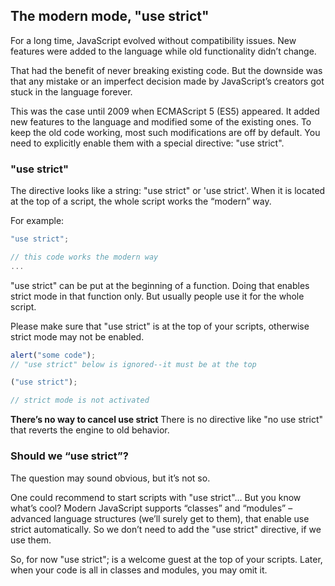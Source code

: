 ## The modern mode, "use strict"

For a long time, JavaScript evolved without compatibility issues. New features were added to the language while old functionality didn’t change.

That had the benefit of never breaking existing code. But the downside was that any mistake or an imperfect decision made by JavaScript’s creators got stuck in the language forever.

This was the case until 2009 when ECMAScript 5 (ES5) appeared. It added new features to the language and modified some of the existing ones. To keep the old code working, most such modifications are off by default. You need to explicitly enable them with a special directive: "use strict".

### "use strict"

The directive looks like a string: "use strict" or 'use strict'. When it is located at the top of a script, the whole script works the “modern” way.

For example:

```js
"use strict";

// this code works the modern way
...
```

"use strict" can be put at the beginning of a function. Doing that enables strict mode in that function only. But usually people use it for the whole script.

Please make sure that "use strict" is at the top of your scripts, otherwise strict mode may not be enabled.

```js
alert("some code");
// "use strict" below is ignored--it must be at the top

("use strict");

// strict mode is not activated
```

**There’s no way to cancel use strict**
There is no directive like "no use strict" that reverts the engine to old behavior.

### Should we “use strict”?

The question may sound obvious, but it’s not so.

One could recommend to start scripts with "use strict"… But you know what’s cool?
Modern JavaScript supports “classes” and “modules” – advanced language structures (we’ll surely get to them), that enable use strict automatically. So we don’t need to add the "use strict" directive, if we use them.

So, for now "use strict"; is a welcome guest at the top of your scripts. Later, when your code is all in classes and modules, you may omit it.
